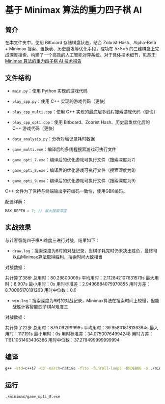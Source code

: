 # 基于 Minimax 算法的重力四子棋 AI

## 简介

在本文件夹中，使用 Bitboard 存储棋盘状态，结合 Zobrist Hash、Alpha-Beta + Minimax 搜索、置换表、历史启发等优化手段，成功在 5×5×5 的三维棋盘上完成深度搜索，构建了一个高效的人工智能对弈系统。对于具体技术细节，见[基于 Minimax 算法的重力四子棋 AI 技术报告](https://github.com/TomSawyer2/Gravity4Chess/tree/main/minimax/Report.md)

## 文件结构

- `main.py`：使用 Python 实现的游戏代码
- `play_cpp.py`：使用 C++ 实现的游戏代码（更快）
- `play_cpp_multi.cpp`：使用 C++ 实现的最底层多线程搜索游戏代码（更快）
- `play_cpp_opti.cpp`：使用 Bitboard、Zobrist Hash、历史启发优化后的 C++ 游戏代码（更快）
- `data_analysis.py`：分析对局记录耗时数据

- `game_multi.exe`：编译后的多线程搜索游戏可执行文件
- `game_opti_7.exe`：编译后的优化游戏可执行文件（搜索深度为7）
- `game_opti_8.exe`：编译后的优化游戏可执行文件（搜索深度为8）
- `game_opti_9.exe`：编译后的优化游戏可执行文件（搜索深度为9）

C++ 文件为了保持与终端输出字符编码一致性，使用GBK编码。

配置详解：

```cpp
MAX_DEPTH = 7; // 最大搜索深度
```

## 实战效果

与计客智能四子棋AI难度三进行对战，结果如下：

- `draw.log`：搜索深度为8时的对战记录，当棋子耗完时仍未决出胜负，最终可以由Minimax算法取得胜利，搜索时间大致相当

对战数据：

共计算了38步
总用时：80.28800009s
平均用时：2.112842107631579s
最大用时：8.907s
最小用时：0s
用时标准差：2.9496884075970855
用时方差：8.70066170191263
用时中位数：0.0

- `win.log`：搜索深度为9时的对战记录，Minimax算法在搜索时间上较慢，但能战胜计客智能四子棋AI难度三

对战数据：

共计算了22步
总用时：879.08299999s
平均用时：39.95831818136364s
最大用时：117.191s
最小用时：0s
用时标准差：34.07500764994248
用时方差：1161.1061463436386
用时中位数：37.278499999999994

## 编译

```bash
g++ -std=c++17 -O3 -march=native -flto -funroll-loops -DNDEBUG -o ./minimax/game_opti.exe ./minimax/play_cpp_opti.cpp
```

## 运行

```bash
./minimax/game_opti_8.exe
```
